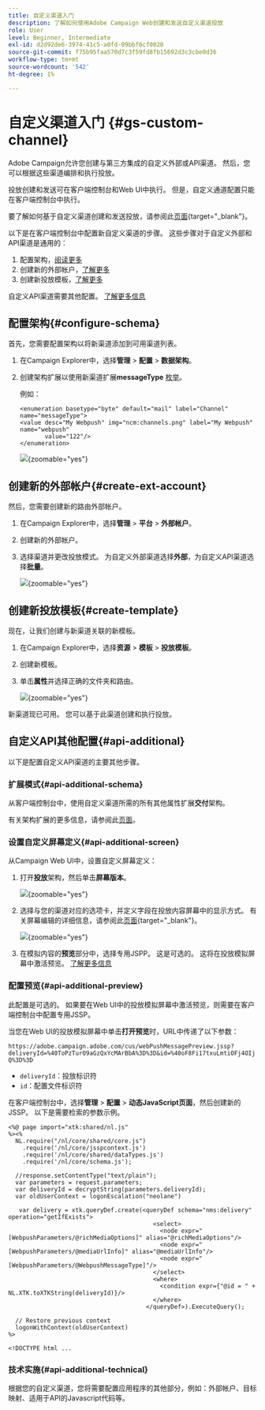 ```yaml
---
title: 自定义渠道入门
description: 了解如何使用Adobe Campaign Web创建和发送自定义渠道投放
role: User
level: Beginner, Intermediate
exl-id: d2d92de6-3974-41c5-a0fd-09bbf6cf0020
source-git-commit: f75b95faa570d7c3f59fd8fb15692d3c3cbe0d36
workflow-type: tm+mt
source-wordcount: '542'
ht-degree: 1%

---
```


# 自定义渠道入门 {#gs-custom-channel}

Adobe Campaign允许您创建与第三方集成的自定义外部或API渠道。 然后，您可以根据这些渠道编排和执行投放。

投放创建和发送可在客户端控制台和Web UI中执行。 但是，自定义通道配置只能在客户端控制台中执行。

要了解如何基于自定义渠道创建和发送投放，请参阅此[页面](https://experienceleague.adobe.com/docs/campaign-web/v8/msg/gs-custom-channel.html){target="_blank"}。

以下是在客户端控制台中配置新自定义渠道的步骤。 这些步骤对于自定义外部和API渠道是通用的：

1. 配置架构，[阅读更多](#configure-schema)
1. 创建新的外部帐户，[了解更多](#create-ext-account)
1. 创建新投放模板，[了解更多](#create-template)

自定义API渠道需要其他配置。 [了解更多信息](#api-additional)

## 配置架构{#configure-schema}

首先，您需要配置架构以将新渠道添加到可用渠道列表。

1. 在Campaign Explorer中，选择&#x200B;**管理** > **配置** > **数据架构**。

1. 创建架构扩展以使用新渠道扩展&#x200B;**messageType** [枚举](../config/enumerations.md)。

   例如：

   ```
   <enumeration basetype="byte" default="mail" label="Channel" name="messageType">
   <value desc="My Webpush" img="ncm:channels.png" label="My Webpush" name="webpush"
          value="122"/>
   </enumeration>
   ```

   ![](assets/cus-schema.png){zoomable="yes"}

## 创建新的外部帐户{#create-ext-account}

然后，您需要创建新的路由外部帐户。

1. 在Campaign Explorer中，选择&#x200B;**管理** > **平台** > **外部帐户**。

1. 创建新的外部帐户。

1. 选择渠道并更改投放模式。 为自定义外部渠道选择&#x200B;**外部**，为自定义API渠道选择&#x200B;**批量**。

   ![](assets/cus-ext-account.png){zoomable="yes"}

## 创建新投放模板{#create-template}

现在，让我们创建与新渠道关联的新模板。

1. 在Campaign Explorer中，选择&#x200B;**资源** > **模板** > **投放模板**。

1. 创建新模板。

1. 单击&#x200B;**属性**&#x200B;并选择正确的文件夹和路由。

   ![](assets/cus-template.png){zoomable="yes"}

新渠道现已可用。 您可以基于此渠道创建和执行投放。

## 自定义API其他配置{#api-additional}

以下是配置自定义API渠道的主要其他步骤。

### 扩展模式{#api-additional-schema}

从客户端控制台中，使用自定义渠道所需的所有其他属性扩展&#x200B;**交付**&#x200B;架构。

有关架构扩展的更多信息，请参阅此[页面](../dev/extend-schema.md)。

### 设置自定义屏幕定义{#api-additional-screen}

从Campaign Web UI中，设置自定义屏幕定义：

1. 打开&#x200B;**投放**&#x200B;架构，然后单击&#x200B;**屏幕版本**。

   ![](assets/cus-schema2.png){zoomable="yes"}

1. 选择与您的渠道对应的选项卡，并定义字段在投放内容屏幕中的显示方式。 有关屏幕编辑的详细信息，请参阅此[页面](https://experienceleague.adobe.com/docs/campaign-web/v8/conf/schemas.html#fields){target="_blank"}。

   ![](assets/cus-schema3.png){zoomable="yes"}

1. 在模拟内容的&#x200B;**预览**&#x200B;部分中，选择专用JSPP。 这是可选的。 这将在投放模拟屏幕中激活预览。 [了解更多信息](#api-additional-preview)

### 配置预览{#api-additional-preview}

此配置是可选的。 如果要在Web UI中的投放模拟屏幕中激活预览，则需要在客户端控制台中配置专用JSSP。

当您在Web UI的投放模拟屏幕中单击&#x200B;**打开预览**&#x200B;时，URL中传递了以下参数：

`https://adobe.campaign.adobe.com/cus/webPushMessagePreview.jssp?deliveryId=%40ToPzTurO9aGzQxYcMArBbA%3D%3D&id=%40oF8Fi17txuLmtiOFj4OIjQ%3D%3D`

* `deliveryId`：投放标识符
* `id`：配置文件标识符

在客户端控制台中，选择&#x200B;**管理** > **配置** > **动态JavaScript页面**，然后创建新的JSSP。 以下是需要检索的参数示例。

```
<%@ page import="xtk:shared/nl.js"
%><%
  NL.require("/nl/core/shared/core.js")
    .require('/nl/core/jsspcontext.js')
    .require('/nl/core/shared/dataTypes.js')
    .require('/nl/core/schema.js');
    
  //response.setContentType("text/plain");
  var parameters = request.parameters;
  var deliveryId = decryptString(parameters.deliveryId);
  var oldUserContext = logonEscalation("neolane")
  
   var delivery = xtk.queryDef.create(<queryDef schema="nms:delivery" operation="getIfExists">
                                         <select>
                                           <node expr="[WebpushParameters/@richMediaOptions]" alias="@richMediaOptions"/>
                                           <node expr="[WebpushParameters/@mediaUrlInfo]" alias="@mediaUrlInfo"/>
                                           <node expr="[WebpushParameters/@WebpushMessageType]"/>
                                         </select>
                                         <where>
                                           <condition expr={"@id = " + NL.XTK.toXTKString(deliveryId)}/>
                                         </where>
                                       </queryDef>).ExecuteQuery();

  // Restore previous context
  logonWithContext(oldUserContext)
%>

<!DOCTYPE html ...
```

### 技术实施{#api-additional-technical}

根据您的自定义渠道，您将需要配置应用程序的其他部分，例如：外部帐户、目标映射、适用于API的Javascript代码等。

